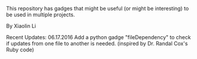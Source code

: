 This repository has gadges that might be useful (or might be interesting) to be used in multiple projects.

By Xiaolin Li

Recent Updates:
06.17.2016 Add a python gadge "fileDependency" to check if updates from one file to another is needed. (inspired by Dr. Randal Cox's Ruby code)
